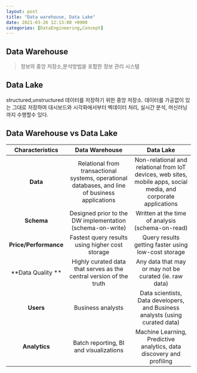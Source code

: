 ```yaml
---
layout: post
title: "Data warehouse, Data Lake"
date: 2021-03-26 12:13:00 +0900
categories: [DataEngineering,Concept]
---
```


## Data Warehouse

> 정보의 중앙 저장소,분석방법을 포함한 정보 관리 시스템

## Data Lake

structured,unstructured 데이터를 저장하기 위한 중앙 저장소. 데이터를 가공없이 있는 그대로 저장하여 대시보드와 시각화에서부터 벡데이터 처리, 실시간 분석, 머신러닝까지 수행할수 있다.

## Data Warehouse vs Data Lake

|    Characteristics    |                        Data Warehouse                        |                          Data Lake                           |
| :-------------------: | :----------------------------------------------------------: | :----------------------------------------------------------: |
|       **Data**        | Relational from transactional systems, operational databases, and line of business applications | Non-relational and relational from IoT devices, web sites, mobile apps, social media, and corporate applications |
|      **Schema**       |  Designed prior to the DW implementation (schema-on-write)   |       Written at the time of analysis (schema-on-read)       |
| **Price/Performance** |       Fastest query results using higher cost storage        |     Query results getting faster using low-cost storage      |
|   **Data Quality **   | Highly curated data that serves as the central version of the truth |    Any data that may or may not be curated (ie. raw data)    |
|       **Users**       |                      Business analysts                       | Data scientists, Data developers, and Business analysts (using curated data) |
|     **Analytics**     |            Batch reporting, BI and visualizations            | Machine Learning, Predictive analytics, data discovery and profiling |